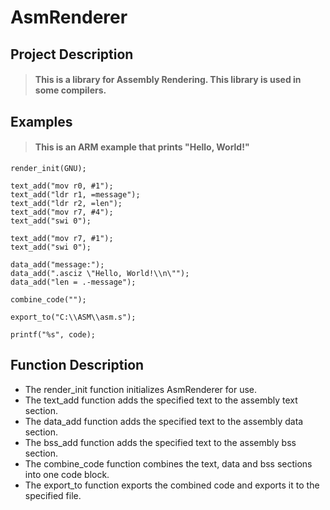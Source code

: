 # AsmRenderer
## Project Description
> #### This is a library for Assembly Rendering. This library is used in some compilers.
## Examples
> #### This is an ARM example that prints "Hello, World!"

```
render_init(GNU);

text_add("mov r0, #1");
text_add("ldr r1, =message");
text_add("ldr r2, =len");
text_add("mov r7, #4");
text_add("swi 0");

text_add("mov r7, #1");
text_add("swi 0");

data_add("message:");
data_add(".asciz \"Hello, World!\\n\"");
data_add("len = .-message");

combine_code("");

export_to("C:\\ASM\\asm.s");

printf("%s", code);
```

## Function Description

- The render_init function initializes AsmRenderer for use.
- The text_add function adds the specified text to the assembly text section.
- The data_add function adds the specified text to the assembly data section.
- The bss_add function adds the specified text to the assembly bss section.
- The combine_code function combines the text, data and bss sections into one code block.
- The export_to function exports the combined code and exports it to the specified file.
